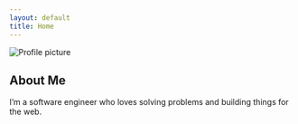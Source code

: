 ```yaml
---
layout: default
title: Home
---
```


<img src="{{ '/assets/images/profile.jpg' | relative_url }}" alt="Profile picture" />

## About Me

I’m a software engineer who loves solving problems and building things for the web.
